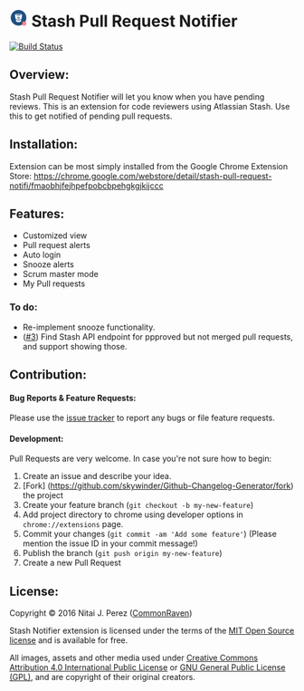 ![](https://raw.githubusercontent.com/CommonRaven/stash-notify/master/icons/logo32.png) Stash Pull Request Notifier
====================

<a href="https://travis-ci.org/CommonRaven/stash-notify.svg">
  <img src="https://img.shields.io/travis/CommonRaven/stash-notify.svg?style=flat"
    alt="Build Status">
</a>

## Overview:

Stash Pull Request Notifier will let you know when you have pending reviews.
This is an extension for code reviewers using Atlassian Stash.
Use this to get notified of pending pull requests.

## Installation:

Extension can be most simply installed from the Google Chrome Extension Store:
https://chrome.google.com/webstore/detail/stash-pull-request-notifi/fmaobhjfejhpefpobcbpehgkgjkijccc

## Features:
* Customized view
* Pull request alerts
* Auto login
* Snooze alerts
* Scrum master mode
* My Pull requests

### To do:
* Re-implement snooze functionality.
* ([#3](https://github.com/CommonRaven/stash-notify/issues/3)) Find Stash API endpoint for ppproved but not merged pull requests, and support showing those. 

## Contribution:

#### Bug Reports & Feature Requests:

Please use the [issue tracker](https://github.com/CommonRaven/stash-notify/issues) to report any bugs or file feature requests.

#### Development:

Pull Requests are very welcome. In case you're not sure how to begin:

1. Create an issue and describe your idea.
2. [Fork] (https://github.com/skywinder/Github-Changelog-Generator/fork) the project
3. Create your feature branch (`git checkout -b my-new-feature`)
4. Add project directory to chrome using developer options in `chrome://extensions` page.
5. Commit your changes (`git commit -am 'Add some feature'`) (Please mention the issue ID in your commit message!)
6. Publish the branch (`git push origin my-new-feature`)
7. Create a new Pull Request

## License:

Copyright © 2016 Nitai J. Perez ([CommonRaven](https://github.com/CommonRaven))

Stash Notifier extension is licensed under the terms of the [MIT Open Source license](https://raw.githubusercontent.com/CommonRaven/stash-notify/master/LICENSE) and is available for free.

All images, assets and other media used under [Creative Commons Attribution 4.0 International Public License](http://creativecommons.org/licenses/by/4.0/legalcode) or [GNU General Public License (GPL)](http://www.gnu.org/copyleft/gpl.html), and are copyright of their original creators.
